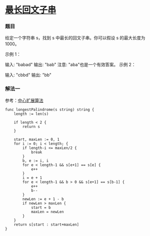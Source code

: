 # [最长回文子串](https://leetcode-cn.com/problems/longest-palindromic-substring/)
### 题目

给定一个字符串 s，找到 s 中最长的回文子串。你可以假设 s 的最大长度为1000。

示例 1：

输入: "babad"
输出: "bab"
注意: "aba"也是一个有效答案。
示例 2：

输入: "cbbd"
输出: "bb"

### 解法一
参考：[中心扩展算法](https://leetcode-cn.com/problems/longest-palindromic-substring/solution/)


```
func longestPalindrome(s string) string {
	length := len(s)

	if length < 2 {
		return s
	}

	start, maxLen := 0, 1
	for i := 0; i < length; {
		if length-i <= maxLen/2 {
			break
		}
		b, e := i, i
		for e < length-1 && s[e+1] == s[e] {
			e++
		}
		i = e + 1
		for e < length-1 && b > 0 && s[e+1] == s[b-1] {
			e++
			b--
		}
		newLen := e + 1 - b
		if newLen > maxLen {
			start = b
			maxLen = newLen
		}
	}
	return s[start : start+maxLen]
}
```

